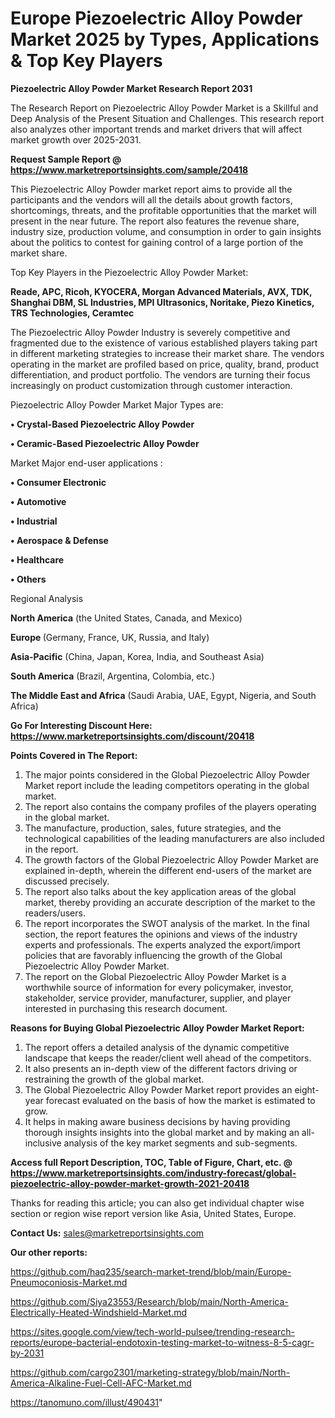 # Europe Piezoelectric Alloy Powder Market 2025 by Types, Applications & Top Key Players

<strong>Piezoelectric Alloy Powder Market Research Report 2031</strong>

The Research Report on Piezoelectric Alloy Powder Market is a Skillful and Deep Analysis of the Present Situation and Challenges. This research report also analyzes other important trends and market drivers that will affect market growth over 2025-2031.

<strong>Request Sample Report @ <a href=https://www.marketreportsinsights.com/sample/20418>https://www.marketreportsinsights.com/sample/20418</a></strong>

This Piezoelectric Alloy Powder market report aims to provide all the participants and the vendors will all the details about growth factors, shortcomings, threats, and the profitable opportunities that the market will present in the near future. The report also features the revenue share, industry size, production volume, and consumption in order to gain insights about the politics to contest for gaining control of a large portion of the market share.

Top Key Players in the Piezoelectric Alloy Powder Market:

<strong>Reade, APC, Ricoh, KYOCERA, Morgan Advanced Materials, AVX, TDK, Shanghai DBM, SL Industries, MPI Ultrasonics, Noritake, Piezo Kinetics, TRS Technologies, Ceramtec</strong>

The Piezoelectric Alloy Powder Industry is severely competitive and fragmented due to the existence of various established players taking part in different marketing strategies to increase their market share. The vendors operating in the market are profiled based on price, quality, brand, product differentiation, and product portfolio. The vendors are turning their focus increasingly on product customization through customer interaction.

Piezoelectric Alloy Powder Market Major Types are:

<strong>• Crystal-Based Piezoelectric Alloy Powder

• Ceramic-Based Piezoelectric Alloy Powder</strong>

Market Major end-user applications :

<strong>• Consumer Electronic

• Automotive

• Industrial

• Aerospace & Defense

• Healthcare

• Others</strong>

Regional Analysis

</u><strong><b>North America</b></strong> (the United States, Canada, and Mexico)

<strong><b>Europe </b></strong>(Germany, France, UK, Russia, and Italy)

<strong><b>Asia-Pacific</b></strong> (China, Japan, Korea, India, and Southeast Asia)

<strong><b>South America</b></strong> (Brazil, Argentina, Colombia, etc.)

<strong><b>The Middle East and Africa</b></strong> (Saudi Arabia, UAE, Egypt, Nigeria, and South Africa)

<strong>Go For Interesting Discount Here: <a href=https://www.marketreportsinsights.com/discount/20418>https://www.marketreportsinsights.com/discount/20418</a></strong>

<strong>Points Covered in The Report:</strong>
<ol>
  <li>The major points considered in the Global Piezoelectric Alloy Powder Market report include the leading competitors operating in the global market.</li>
  <li>The report also contains the company profiles of the players operating in the global market.</li>
  <li>The manufacture, production, sales, future strategies, and the technological capabilities of the leading manufacturers are also included in the report.</li>
  <li>The growth factors of the Global Piezoelectric Alloy Powder Market are explained in-depth, wherein the different end-users of the market are discussed precisely.</li>
  <li>The report also talks about the key application areas of the global market, thereby providing an accurate description of the market to the readers/users.</li>
  <li>The report incorporates the SWOT analysis of the market. In the final section, the report features the opinions and views of the industry experts and professionals. The experts analyzed the export/import policies that are favorably influencing the growth of the Global Piezoelectric Alloy Powder Market.</li>
  <li>The report on the Global Piezoelectric Alloy Powder Market is a worthwhile source of information for every policymaker, investor, stakeholder, service provider, manufacturer, supplier, and player interested in purchasing this research document.</li>
</ol>
<strong>Reasons for Buying Global Piezoelectric Alloy Powder Market Report:</strong>

<ol>
  <li>The report offers a detailed analysis of the dynamic competitive landscape that keeps the reader/client well ahead of the competitors.</li>
  <li>It also presents an in-depth view of the different factors driving or restraining the growth of the global market.</li>
  <li>The Global Piezoelectric Alloy Powder Market report provides an eight-year forecast evaluated on the basis of how the market is estimated to grow.</li>
  <li>It helps in making aware business decisions by having providing thorough insights insights into the global market and by making an all-inclusive analysis of the key market segments and sub-segments.</li>
</ol>
<strong>Access full Report Description, TOC, Table of Figure, Chart, etc. @ <a href=https://www.marketreportsinsights.com/industry-forecast/global-piezoelectric-alloy-powder-market-growth-2021-20418>https://www.marketreportsinsights.com/industry-forecast/global-piezoelectric-alloy-powder-market-growth-2021-20418</a></strong>


Thanks for reading this article; you can also get individual chapter wise section or region wise report version like Asia, United States, Europe.

<strong>Contact Us:</strong>
sales@marketreportsinsights.com

<strong>Our other reports:</strong>

<a href=https://github.com/haq235/search-market-trend/blob/main/Europe-Pneumoconiosis-Market.md>https://github.com/haq235/search-market-trend/blob/main/Europe-Pneumoconiosis-Market.md</a>

<a href=https://github.com/Siya23553/Research/blob/main/North-America-Electrically-Heated-Windshield-Market.md>https://github.com/Siya23553/Research/blob/main/North-America-Electrically-Heated-Windshield-Market.md</a>

<a href=https://sites.google.com/view/tech-world-pulsee/trending-research-reports/europe-bacterial-endotoxin-testing-market-to-witness-8-5-cagr-by-2031>https://sites.google.com/view/tech-world-pulsee/trending-research-reports/europe-bacterial-endotoxin-testing-market-to-witness-8-5-cagr-by-2031</a>

<a href=https://github.com/cargo2301/marketing-strategy/blob/main/North-America-Alkaline-Fuel-Cell-AFC-Market.md>https://github.com/cargo2301/marketing-strategy/blob/main/North-America-Alkaline-Fuel-Cell-AFC-Market.md</a>

<a href=https://tanomuno.com/illust/490431>https://tanomuno.com/illust/490431</a>"

